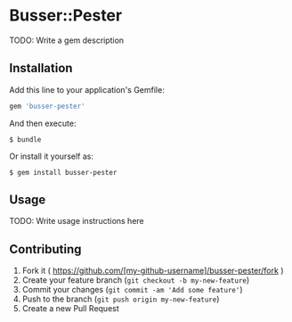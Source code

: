 # Busser::Pester

TODO: Write a gem description

## Installation

Add this line to your application's Gemfile:

```ruby
gem 'busser-pester'
```

And then execute:

    $ bundle

Or install it yourself as:

    $ gem install busser-pester

## Usage

TODO: Write usage instructions here

## Contributing

1. Fork it ( https://github.com/[my-github-username]/busser-pester/fork )
2. Create your feature branch (`git checkout -b my-new-feature`)
3. Commit your changes (`git commit -am 'Add some feature'`)
4. Push to the branch (`git push origin my-new-feature`)
5. Create a new Pull Request
